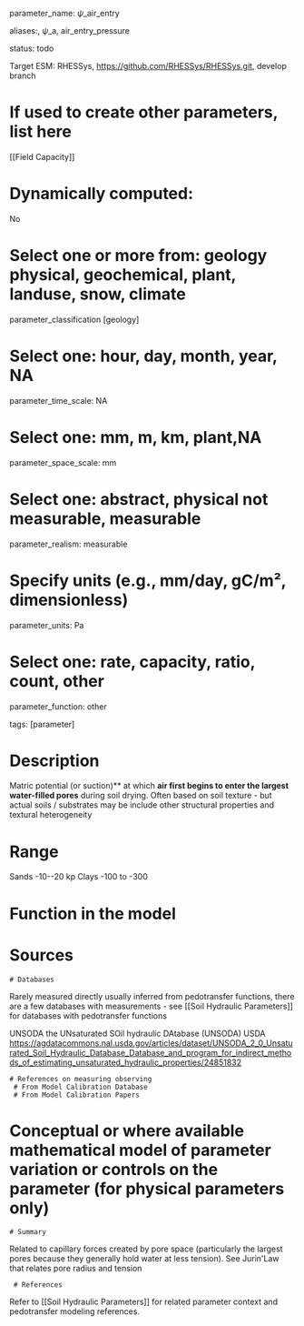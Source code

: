
parameter_name: $\psi$_air_entry

aliases:, $\psi$_a, air_entry_pressure


status: todo

Target ESM: RHESSys, https://github.com/RHESSys/RHESSys.git, develop branch 
# If used to create other parameters, list here

[[Field Capacity]]

# Dynamically computed:  
No

# Select one or more from: geology physical,  geochemical, plant, landuse, snow, climate
parameter_classification [geology]

# Select one: hour, day, month, year, NA
parameter_time_scale: NA

# Select one: mm, m, km, plant,NA
parameter_space_scale: mm

# Select one: abstract, physical not measurable, measurable
parameter_realism: measurable

# Specify units (e.g., mm/day, gC/m², dimensionless)
parameter_units: Pa

# Select one: rate, capacity, ratio, count, other
parameter_function: other


tags: [parameter]

# Description

Matric potential (or suction)** at which **air first begins to enter the largest water-filled pores** during soil drying. Often based on soil texture - but actual soils / substrates may be include other structural properties and textural heterogeneity

# Range

Sands -10--20 kp
Clays -100 to -300

# Function in the model

# Sources
	# Databases
Rarely measured directly usually inferred from pedotransfer functions, there are a few databases with measurements - see [[Soil Hydraulic Parameters]] for databases with pedotransfer functions

UNSODA the UNsaturated SOil hydraulic DAtabase (UNSODA) USDA https://agdatacommons.nal.usda.gov/articles/dataset/UNSODA_2_0_Unsaturated_Soil_Hydraulic_Database_Database_and_program_for_indirect_methods_of_estimating_unsaturated_hydraulic_properties/24851832



	# References on measuring observing
	 # From Model Calibration Database
	 # From Model Calibration Papers

# Conceptual or where available mathematical model of parameter variation or controls on the parameter  (for physical parameters only)
	# Summary


 Related to capillary forces created by pore space (particularly the largest pores because they generally hold water at less tension). See Jurin'Law that relates pore radius and tension
 

	 # References

Refer to  [[Soil Hydraulic Parameters]] for related parameter context and pedotransfer modeling references.


